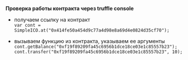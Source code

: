 **Проверка работы контракта через truffle console**

* получаем ссылку на контракт  
`var cont = SimpleICO.at("0x414fe50a454d9c77a4d98e8a69d4e0824d35cf70");`

* вызываем функцию из контракта, указываем ее аргументы  
`cont.getBalance("0xf19f89209fa45c6956b1dce18ce03e1c85557b23");`  
`cont.transfer("0xf19f89209fa45c6956b1dce18ce03e1c85557b23", 10);`

